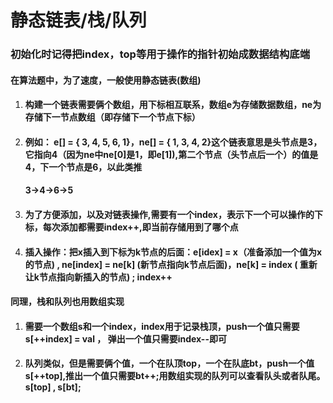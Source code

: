 # 静态链表/栈/队列

### 初始化时记得把index，top等用于操作的指针初始成数据结构底端

#### 在算法题中，为了速度，一般使用静态链表(数组)

1. #### 构建一个链表需要俩个数组，用下标相互联系，数组e为存储数据数组，ne为存储下一节点数组（即存储下一个节点下标）

2. #### 例如： e[] = {  3, 4, 5, 6, 1}，ne[] = { 1, 3, 4,  2}这个链表意思是头节点是3，它指向4（因为ne中ne[0]是1，即e[1]),第二个节点（头节点后一个）的值是4，下一个节点是6，以此类推

   #### 		3->4->6->5

3. #### 为了方便添加，以及对链表操作,需要有一个index，表示下一个可以操作的下标，每次添加都需要index++,即当前存储用到了哪个点

4. #### 插入操作：把x插入到下标为k节点的后面：e[idex] = x（准备添加一个值为x的节点) , ne[index] = ne[k] (新节点指向k节点后面)，ne[k] = index  ( 重新让k节点指向新插入的节点) ; index++

#### 同理，栈和队列也用数组实现

1. #### 需要一个数组s和一个index，index用于记录栈顶，push一个值只需要s[++index] = val ， 弹出一个值只需要index--即可

2. #### 队列类似，但是需要俩个值，一个在队顶top，一个在队底bt，push一个值 s[++top],推出一个值只需要bt++;用数组实现的队列可以查看队头或者队尾。s[top] , s[bt];